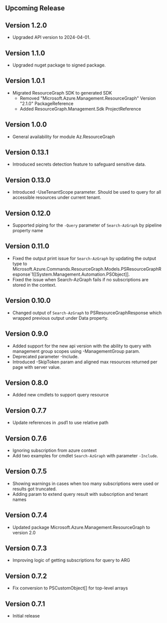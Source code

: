 <!--
    Please leave this section at the top of the change log.

    Changes for the upcoming release should go under the section titled "Upcoming Release", and should adhere to the following format:

    ## Upcoming Release
    * Overview of change #1
        - Additional information about change #1
    * Overview of change #2
        - Additional information about change #2
        - Additional information about change #2
    * Overview of change #3
    * Overview of change #4
        - Additional information about change #4

    ## YYYY.MM.DD - Version X.Y.Z (Previous Release)
    * Overview of change #1
        - Additional information about change #1
-->
## Upcoming Release

## Version 1.2.0
* Upgraded API version to 2024-04-01.

## Version 1.1.0
* Upgraded nuget package to signed package.

## Version 1.0.1
* Migrated ResourceGraph SDK to generated SDK
  - Removed "Microsoft.Azure.Management.ResourceGraph" Version "2.1.0" PackageReference
  - Added ResourceGraph.Management.Sdk ProjectReference

## Version 1.0.0
* General availability for module Az.ResourceGraph

## Version 0.13.1
* Introduced secrets detection feature to safeguard sensitive data.

## Version 0.13.0
* Introduced -UseTenantScope parameter. Should be used to query for all accessible resources under current tenant.

## Version 0.12.0
* Supported piping for the `-Query` parameter of `Search-AzGraph` by pipeline property name

## Version 0.11.0
* Fixed the output print issue for `Search-AzGraph` by updating the output type to Microsoft.Azure.Commands.ResourceGraph.Models.PSResourceGraphResponse`1[[System.Management.Automation.PSObject]].
* Fixed the issue when Search-AzGraph fails if no subscriptions are stored in the context.

## Version 0.10.0
* Changed output of `Search-AzGraph` to PSResourceGraphResponse which wrapped previous output under Data property.

## Version 0.9.0
* Added support for the new api version with the ability to query with management group scopes using -ManagementGroup param.
* Deprecated parameter -Include.
* Introduced -SkipToken param and aligned max resources returned per page with server value.

## Version 0.8.0
* Added new cmdlets to support query resource

## Version 0.7.7
* Update references in .psd1 to use relative path

## Version 0.7.6
* Ignoring subscription from azure context
* Add two examples for cmdlet `Search-AzGraph` with parameter `-Include`.

## Version 0.7.5
* Showing warnings in cases when too many subscriptions were used or results got truncated.
* Adding param to extend query result with subscription and tenant names

## Version 0.7.4
* Updated package Microsoft.Azure.Management.ResourceGraph to version 2.0

## Version 0.7.3
* Improving logic of getting subscriptions for query to ARG

## Version 0.7.2
* Fix conversion to PSCustomObject[] for top-level arrays

## Version 0.7.1
* Initial release
